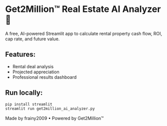 # Get2Million™ Real Estate AI Analyzer 💸

A free, AI-powered Streamlit app to calculate rental property cash flow, ROI, cap rate, and future value.

## Features:
- Rental deal analysis
- Projected appreciation
- Professional results dashboard

## Run locally:
```bash
pip install streamlit
streamlit run get2million_ai_analyzer.py
```

Made by frainy2009 • Powered by Get2Million™
